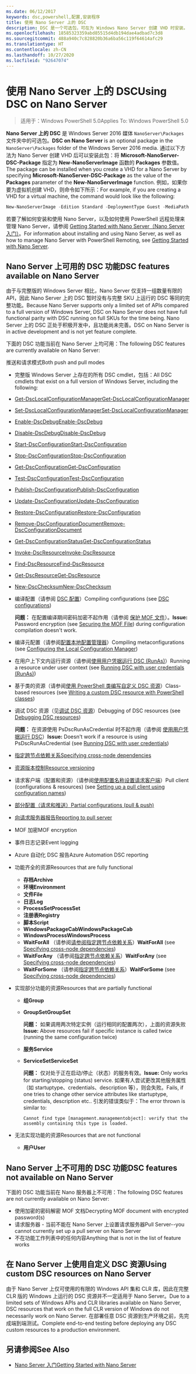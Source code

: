 ```yaml
---
ms.date: 06/12/2017
keywords: dsc,powershell,配置,安装程序
title: 使用 Nano Server 上的 DSC
description: DSC 是一个可选包，可在为 Windows Nano Server 创建 VHD 时安装。
ms.openlocfilehash: 18585323359abd85515d4db194dae4adbad7c3d8
ms.sourcegitcommit: 488a940c7c828820b36a6ba56c119f64614afc29
ms.translationtype: HT
ms.contentlocale: zh-CN
ms.lasthandoff: 10/27/2020
ms.locfileid: "92647074"
---
```

# <a name="using-dsc-on-nano-server"></a><span data-ttu-id="411d5-104">使用 Nano Server 上的 DSC</span><span class="sxs-lookup"><span data-stu-id="411d5-104">Using DSC on Nano Server</span></span>

> <span data-ttu-id="411d5-105">适用于：Windows PowerShell 5.0</span><span class="sxs-lookup"><span data-stu-id="411d5-105">Applies To: Windows PowerShell 5.0</span></span>

<span data-ttu-id="411d5-106">**Nano Server 上的 DSC** 是 Windows Server 2016 媒体 `NanoServer\Packages` 文件夹中的可选包。</span><span class="sxs-lookup"><span data-stu-id="411d5-106">**DSC on Nano Server** is an optional package in the `NanoServer\Packages` folder of the Windows Server 2016 media.</span></span> <span data-ttu-id="411d5-107">通过以下方法为 Nano Server 创建 VHD 后可以安装此包：将 **Microsoft-NanoServer-DSC-Package** 指定为 **New-NanoServerImage** 函数的 **Packages** 参数值。</span><span class="sxs-lookup"><span data-stu-id="411d5-107">The package can be installed when you create a VHD for a Nano Server by specifying **Microsoft-NanoServer-DSC-Package** as the value of the **Packages** parameter of the **New-NanoServerImage** function.</span></span> <span data-ttu-id="411d5-108">例如，如果你要为虚拟机创建 VHD，则命令如下所示：</span><span class="sxs-lookup"><span data-stu-id="411d5-108">For example, if you are creating a VHD for a virtual machine, the command would look like the following:</span></span>

```powershell
New-NanoServerImage -Edition Standard -DeploymentType Guest -MediaPath f:\ -BasePath .\Base -TargetPath .\Nano1\Nano.vhd -ComputerName Nano1 -Packages Microsoft-NanoServer-DSC-Package
```

<span data-ttu-id="411d5-109">若要了解如何安装和使用 Nano Server，以及如何使用 PowerShell 远程处理来管理 Nano Server，请参阅 [Getting Started with Nano Server（Nano Server 入门）](/windows-server/get-started/getting-started-with-nano-server)。</span><span class="sxs-lookup"><span data-stu-id="411d5-109">For information about installing and using Nano Server, as well as how to manage Nano Server with PowerShell Remoting, see [Getting Started with Nano Server](/windows-server/get-started/getting-started-with-nano-server).</span></span>

## <a name="dsc-features-available-on-nano-server"></a><span data-ttu-id="411d5-110">Nano Server 上可用的 DSC 功能</span><span class="sxs-lookup"><span data-stu-id="411d5-110">DSC features available on Nano Server</span></span>

<span data-ttu-id="411d5-111">由于与完整版的 Windows Server 相比，Nano Server 仅支持一组数量有限的 API，因此 Nano Server 上的 DSC 暂时没有与完整 SKU 上运行的 DSC 等同的完整功能。</span><span class="sxs-lookup"><span data-stu-id="411d5-111">Because Nano Server supports only a limited set of APIs compared to a full version of Windows Server, DSC on Nano Server does not have full functional parity with DSC running on full SKUs for the time being.</span></span> <span data-ttu-id="411d5-112">Nano Server 上的 DSC 正处于积极开发中，且功能尚未完善。</span><span class="sxs-lookup"><span data-stu-id="411d5-112">DSC on Nano Server is in active development and is not yet feature complete.</span></span>

<span data-ttu-id="411d5-113">下面的 DSC 功能当前在 Nano Server 上均可用：</span><span class="sxs-lookup"><span data-stu-id="411d5-113">The following DSC features are currently available on Nano Server:</span></span>

<span data-ttu-id="411d5-114">推送和请求模式</span><span class="sxs-lookup"><span data-stu-id="411d5-114">Both push and pull modes</span></span>

- <span data-ttu-id="411d5-115">完整版 Windows Server 上存在的所有 DSC cmdlet，包括：</span><span class="sxs-lookup"><span data-stu-id="411d5-115">All DSC cmdlets that exist on a full version of Windows Server, including the following:</span></span>
- [<span data-ttu-id="411d5-116">Get-DscLocalConfigurationManager</span><span class="sxs-lookup"><span data-stu-id="411d5-116">Get-DscLocalConfigurationManager</span></span>](/powershell/module/PSDesiredStateConfiguration/Get-DscLocalConfigurationManager)
- [<span data-ttu-id="411d5-117">Set-DscLocalConfigurationManager</span><span class="sxs-lookup"><span data-stu-id="411d5-117">Set-DscLocalConfigurationManager</span></span>](/powershell/module/PSDesiredStateConfiguration/Set-DscLocalConfigurationManager)
- [<span data-ttu-id="411d5-118">Enable-DscDebug</span><span class="sxs-lookup"><span data-stu-id="411d5-118">Enable-DscDebug</span></span>](/powershell/module/PSDesiredStateConfiguration/Enable-DscDebug)
- [<span data-ttu-id="411d5-119">Disable-DscDebug</span><span class="sxs-lookup"><span data-stu-id="411d5-119">Disable-DscDebug</span></span>](/powershell/module/PSDesiredStateConfiguration/Disable-DscDebug)
- [<span data-ttu-id="411d5-120">Start-DscConfiguration</span><span class="sxs-lookup"><span data-stu-id="411d5-120">Start-DscConfiguration</span></span>](/powershell/module/psdesiredstateconfiguration/start-dscconfiguration)
- [<span data-ttu-id="411d5-121">Stop-DscConfiguration</span><span class="sxs-lookup"><span data-stu-id="411d5-121">Stop-DscConfiguration</span></span>](/powershell/module/PSDesiredStateConfiguration/Stop-DscConfiguration)
- [<span data-ttu-id="411d5-122">Get-DscConfiguration</span><span class="sxs-lookup"><span data-stu-id="411d5-122">Get-DscConfiguration</span></span>](/powershell/module/PSDesiredStateConfiguration/Get-DscConfiguration)
- [<span data-ttu-id="411d5-123">Test-DscConfiguration</span><span class="sxs-lookup"><span data-stu-id="411d5-123">Test-DscConfiguration</span></span>](/powershell/module/psdesiredstateconfiguration/Test-DSCConfiguration)
- [<span data-ttu-id="411d5-124">Publish-DscConfiguration</span><span class="sxs-lookup"><span data-stu-id="411d5-124">Publish-DscConfiguration</span></span>](/powershell/module/PSDesiredStateConfiguration/Publish-DscConfiguration)
- [<span data-ttu-id="411d5-125">Update-DscConfiguration</span><span class="sxs-lookup"><span data-stu-id="411d5-125">Update-DscConfiguration</span></span>](/powershell/module/PSDesiredStateConfiguration/Update-DscConfiguration)
- [<span data-ttu-id="411d5-126">Restore-DscConfiguration</span><span class="sxs-lookup"><span data-stu-id="411d5-126">Restore-DscConfiguration</span></span>](/powershell/module/PSDesiredStateConfiguration/Restore-DscConfiguration)
- [<span data-ttu-id="411d5-127">Remove-DscConfigurationDocument</span><span class="sxs-lookup"><span data-stu-id="411d5-127">Remove-DscConfigurationDocument</span></span>](/powershell/module/PSDesiredStateConfiguration/Remove-DscConfigurationDocument)
- [<span data-ttu-id="411d5-128">Get-DscConfigurationStatus</span><span class="sxs-lookup"><span data-stu-id="411d5-128">Get-DscConfigurationStatus</span></span>](/powershell/module/PSDesiredStateConfiguration/Get-DscConfigurationStatus)
- [<span data-ttu-id="411d5-129">Invoke-DscResource</span><span class="sxs-lookup"><span data-stu-id="411d5-129">Invoke-DscResource</span></span>](/powershell/module/PSDesiredStateConfiguration/Invoke-DscResource)
- [<span data-ttu-id="411d5-130">Find-DscResource</span><span class="sxs-lookup"><span data-stu-id="411d5-130">Find-DscResource</span></span>](/powershell/module/powershellget/find-dscresource)
- [<span data-ttu-id="411d5-131">Get-DscResource</span><span class="sxs-lookup"><span data-stu-id="411d5-131">Get-DscResource</span></span>](/powershell/module/PSDesiredStateConfiguration/Get-DscResource)
- [<span data-ttu-id="411d5-132">New-DscChecksum</span><span class="sxs-lookup"><span data-stu-id="411d5-132">New-DscChecksum</span></span>](/powershell/module/PSDesiredStateConfiguration/New-DSCCheckSum)

- <span data-ttu-id="411d5-133">编译配置（请参阅 [DSC 配置](../configurations/configurations.md)）</span><span class="sxs-lookup"><span data-stu-id="411d5-133">Compiling configurations (see [DSC configurations](../configurations/configurations.md))</span></span>

  <span data-ttu-id="411d5-134">**问题：** 在配置编译期间密码加密不起作用（请参阅 [保护 MOF 文件](../pull-server/secureMOF.md)）。</span><span class="sxs-lookup"><span data-stu-id="411d5-134">**Issue:** Password encryption (see [Securing the MOF File](../pull-server/secureMOF.md)) during configuration compilation doesn't work.</span></span>

- <span data-ttu-id="411d5-135">编译元配置（请参阅[配置本地配置管理器](../managing-nodes/metaConfig.md)）</span><span class="sxs-lookup"><span data-stu-id="411d5-135">Compiling metaconfigurations (see [Configuring the Local Configuration Manager](../managing-nodes/metaConfig.md))</span></span>

- <span data-ttu-id="411d5-136">在用户上下文内运行资源（请参阅[使用用户凭据运行 DSC (RunAs)](../configurations/runAsUser.md)）</span><span class="sxs-lookup"><span data-stu-id="411d5-136">Running a resource under user context (see [Running DSC with user credentials (RunAs)](../configurations/runAsUser.md))</span></span>

- <span data-ttu-id="411d5-137">基于类的资源（请参阅[使用 PowerShell 类编写自定义 DSC 资源](/previous-versions//dn948461(v=technet.10))）</span><span class="sxs-lookup"><span data-stu-id="411d5-137">Class-based resources (see [Writing a custom DSC resource with PowerShell classes](/previous-versions//dn948461(v=technet.10)))</span></span>

- <span data-ttu-id="411d5-138">调试 DSC 资源（见[调试 DSC 资源](../troubleshooting/debugResource.md)）</span><span class="sxs-lookup"><span data-stu-id="411d5-138">Debugging of DSC resources (see [Debugging DSC resources](../troubleshooting/debugResource.md))</span></span>

  <span data-ttu-id="411d5-139">**问题：** 在资源使用 PsDscRunAsCredential 时不起作用（请参阅 [使用用户凭据运行 DSC](../configurations/runAsUser.md)）</span><span class="sxs-lookup"><span data-stu-id="411d5-139">**Issue:** Doesn't work if a resource is using PsDscRunAsCredential (see [Running DSC with user credentials](../configurations/runAsUser.md))</span></span>

- [<span data-ttu-id="411d5-140">指定跨节点依赖关系</span><span class="sxs-lookup"><span data-stu-id="411d5-140">Specifying cross-node dependencies</span></span>](../configurations/crossNodeDependencies.md)

- [<span data-ttu-id="411d5-141">资源版本控制</span><span class="sxs-lookup"><span data-stu-id="411d5-141">Resource versioning</span></span>](../configurations/sxsResource.md)

- <span data-ttu-id="411d5-142">请求客户端（配置和资源）（请参阅[使用配置名称设置请求客户端](../pull-server/pullClientConfigNames.md)）</span><span class="sxs-lookup"><span data-stu-id="411d5-142">Pull client (configurations & resources) (see [Setting up a pull client using configuration names](../pull-server/pullClientConfigNames.md))</span></span>

- [<span data-ttu-id="411d5-143">部分配置（请求和推送）</span><span class="sxs-lookup"><span data-stu-id="411d5-143">Partial configurations (pull & push)</span></span>](../pull-server/partialConfigs.md)

- [<span data-ttu-id="411d5-144">向请求服务器报告</span><span class="sxs-lookup"><span data-stu-id="411d5-144">Reporting to pull server</span></span>](../pull-server/reportServer.md)

- <span data-ttu-id="411d5-145">MOF 加密</span><span class="sxs-lookup"><span data-stu-id="411d5-145">MOF encryption</span></span>

- <span data-ttu-id="411d5-146">事件日志记录</span><span class="sxs-lookup"><span data-stu-id="411d5-146">Event logging</span></span>

- <span data-ttu-id="411d5-147">Azure 自动化 DSC 报告</span><span class="sxs-lookup"><span data-stu-id="411d5-147">Azure Automation DSC reporting</span></span>

- <span data-ttu-id="411d5-148">功能齐全的资源</span><span class="sxs-lookup"><span data-stu-id="411d5-148">Resources that are fully functional</span></span>

  - <span data-ttu-id="411d5-149">**存档**</span><span class="sxs-lookup"><span data-stu-id="411d5-149">**Archive**</span></span>
  - <span data-ttu-id="411d5-150">**环境**</span><span class="sxs-lookup"><span data-stu-id="411d5-150">**Environment**</span></span>
  - <span data-ttu-id="411d5-151">**文件**</span><span class="sxs-lookup"><span data-stu-id="411d5-151">**File**</span></span>
  - <span data-ttu-id="411d5-152">**日志**</span><span class="sxs-lookup"><span data-stu-id="411d5-152">**Log**</span></span>
  - <span data-ttu-id="411d5-153">**ProcessSet**</span><span class="sxs-lookup"><span data-stu-id="411d5-153">**ProcessSet**</span></span>
  - <span data-ttu-id="411d5-154">**注册表**</span><span class="sxs-lookup"><span data-stu-id="411d5-154">**Registry**</span></span>
  - <span data-ttu-id="411d5-155">**脚本**</span><span class="sxs-lookup"><span data-stu-id="411d5-155">**Script**</span></span>
  - <span data-ttu-id="411d5-156">**WindowsPackageCab**</span><span class="sxs-lookup"><span data-stu-id="411d5-156">**WindowsPackageCab**</span></span>
  - <span data-ttu-id="411d5-157">**WindowsProcess**</span><span class="sxs-lookup"><span data-stu-id="411d5-157">**WindowsProcess**</span></span>
  - <span data-ttu-id="411d5-158">**WaitForAll** （请参阅[请参阅指定跨节点依赖关系](../configurations/crossNodeDependencies.md)）</span><span class="sxs-lookup"><span data-stu-id="411d5-158">**WaitForAll** (see [Specifying cross-node dependencies](../configurations/crossNodeDependencies.md))</span></span>
  - <span data-ttu-id="411d5-159">**WaitForAny** （请参阅[指定跨节点依赖关系](../configurations/crossNodeDependencies.md)）</span><span class="sxs-lookup"><span data-stu-id="411d5-159">**WaitForAny** (see [Specifying cross-node dependencies](../configurations/crossNodeDependencies.md))</span></span>
  - <span data-ttu-id="411d5-160">**WaitForSome** （请参阅[指定跨节点依赖关系](../configurations/crossNodeDependencies.md)）</span><span class="sxs-lookup"><span data-stu-id="411d5-160">**WaitForSome** (see [Specifying cross-node dependencies](../configurations/crossNodeDependencies.md))</span></span>

- <span data-ttu-id="411d5-161">实现部分功能的资源</span><span class="sxs-lookup"><span data-stu-id="411d5-161">Resources that are partially functional</span></span>

  - <span data-ttu-id="411d5-162">**组**</span><span class="sxs-lookup"><span data-stu-id="411d5-162">**Group**</span></span>
  - <span data-ttu-id="411d5-163">**GroupSet**</span><span class="sxs-lookup"><span data-stu-id="411d5-163">**GroupSet**</span></span>

    <span data-ttu-id="411d5-164">**问题：** 如果调用两次特定实例（运行相同的配置两次），上面的资源失败</span><span class="sxs-lookup"><span data-stu-id="411d5-164">**Issue:** Above resources fail if specific instance is called twice (running the same configuration twice)</span></span>

  - <span data-ttu-id="411d5-165">**服务**</span><span class="sxs-lookup"><span data-stu-id="411d5-165">**Service**</span></span>
  - <span data-ttu-id="411d5-166">**ServiceSet**</span><span class="sxs-lookup"><span data-stu-id="411d5-166">**ServiceSet**</span></span>

    <span data-ttu-id="411d5-167">**问题：** 仅对处于正在启动/停止（状态）的服务有效。</span><span class="sxs-lookup"><span data-stu-id="411d5-167">**Issue:** Only works for starting/stopping (status) service.</span></span> <span data-ttu-id="411d5-168">如果有人尝试更改其他服务属性（如 startuptype、credentials、description 等），则会失败。</span><span class="sxs-lookup"><span data-stu-id="411d5-168">Fails, if one tries to change other service attributes like startuptype, credentials, description etc..</span></span> <span data-ttu-id="411d5-169">引发的错误类似于：</span><span class="sxs-lookup"><span data-stu-id="411d5-169">The error thrown is similar to:</span></span>

    ```
    Cannot find type [management.managementobject]: verify that the assembly containing this type is loaded.
    ```

- <span data-ttu-id="411d5-170">无法实现功能的资源</span><span class="sxs-lookup"><span data-stu-id="411d5-170">Resources that are not functional</span></span>

  - <span data-ttu-id="411d5-171">**用户**</span><span class="sxs-lookup"><span data-stu-id="411d5-171">**User**</span></span>

## <a name="dsc-features-not-available-on-nano-server"></a><span data-ttu-id="411d5-172">Nano Server 上不可用的 DSC 功能</span><span class="sxs-lookup"><span data-stu-id="411d5-172">DSC features not available on Nano Server</span></span>

<span data-ttu-id="411d5-173">下面的 DSC 功能当前在 Nano 服务器上不可用：</span><span class="sxs-lookup"><span data-stu-id="411d5-173">The following DSC features are not currently available on Nano Server:</span></span>

- <span data-ttu-id="411d5-174">使用加密的密码解密 MOF 文档</span><span class="sxs-lookup"><span data-stu-id="411d5-174">Decrypting MOF document with encrypted password(s)</span></span>
- <span data-ttu-id="411d5-175">请求服务器 - 当前不能在 Nano Server 上设置请求服务器</span><span class="sxs-lookup"><span data-stu-id="411d5-175">Pull Server--you cannot currently set up a pull server on Nano Server</span></span>
- <span data-ttu-id="411d5-176">不在功能工作列表中的任何内容</span><span class="sxs-lookup"><span data-stu-id="411d5-176">Anything that is not in the list of feature works</span></span>

## <a name="using-custom-dsc-resources-on-nano-server"></a><span data-ttu-id="411d5-177">在 Nano Server 上使用自定义 DSC 资源</span><span class="sxs-lookup"><span data-stu-id="411d5-177">Using custom DSC resources on Nano Server</span></span>

<span data-ttu-id="411d5-178">由于 Nano Server 上仅可使用的有限的 Windows API 集和 CLR 库，因此在完整 CLR 版的 Windows 上运行的 DSC 资源并不一定适用于 Nano Server。</span><span class="sxs-lookup"><span data-stu-id="411d5-178">Due to a limited sets of Windows APIs and CLR libraries available on Nano Server, DSC resources that work on the full CLR version of Windows do not necessarily work on Nano Server.</span></span>
<span data-ttu-id="411d5-179">在部署任意 DSC 资源到生产环境之前，先完成端到端测试。</span><span class="sxs-lookup"><span data-stu-id="411d5-179">Complete end-to-end testing before deploying any DSC custom resources to a production environment.</span></span>

## <a name="see-also"></a><span data-ttu-id="411d5-180">另请参阅</span><span class="sxs-lookup"><span data-stu-id="411d5-180">See Also</span></span>

- [<span data-ttu-id="411d5-181">Nano Server 入门</span><span class="sxs-lookup"><span data-stu-id="411d5-181">Getting Started with Nano Server</span></span>](/windows-server/get-started/getting-started-with-nano-server)
